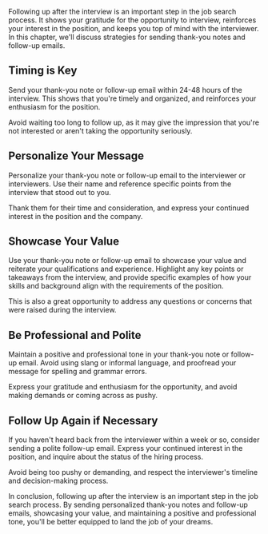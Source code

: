 
Following up after the interview is an important step in the job search process. It shows your gratitude for the opportunity to interview, reinforces your interest in the position, and keeps you top of mind with the interviewer. In this chapter, we'll discuss strategies for sending thank-you notes and follow-up emails.

Timing is Key
-------------

Send your thank-you note or follow-up email within 24-48 hours of the interview. This shows that you're timely and organized, and reinforces your enthusiasm for the position.

Avoid waiting too long to follow up, as it may give the impression that you're not interested or aren't taking the opportunity seriously.

Personalize Your Message
------------------------

Personalize your thank-you note or follow-up email to the interviewer or interviewers. Use their name and reference specific points from the interview that stood out to you.

Thank them for their time and consideration, and express your continued interest in the position and the company.

Showcase Your Value
-------------------

Use your thank-you note or follow-up email to showcase your value and reiterate your qualifications and experience. Highlight any key points or takeaways from the interview, and provide specific examples of how your skills and background align with the requirements of the position.

This is also a great opportunity to address any questions or concerns that were raised during the interview.

Be Professional and Polite
--------------------------

Maintain a positive and professional tone in your thank-you note or follow-up email. Avoid using slang or informal language, and proofread your message for spelling and grammar errors.

Express your gratitude and enthusiasm for the opportunity, and avoid making demands or coming across as pushy.

Follow Up Again if Necessary
----------------------------

If you haven't heard back from the interviewer within a week or so, consider sending a polite follow-up email. Express your continued interest in the position, and inquire about the status of the hiring process.

Avoid being too pushy or demanding, and respect the interviewer's timeline and decision-making process.

In conclusion, following up after the interview is an important step in the job search process. By sending personalized thank-you notes and follow-up emails, showcasing your value, and maintaining a positive and professional tone, you'll be better equipped to land the job of your dreams.
